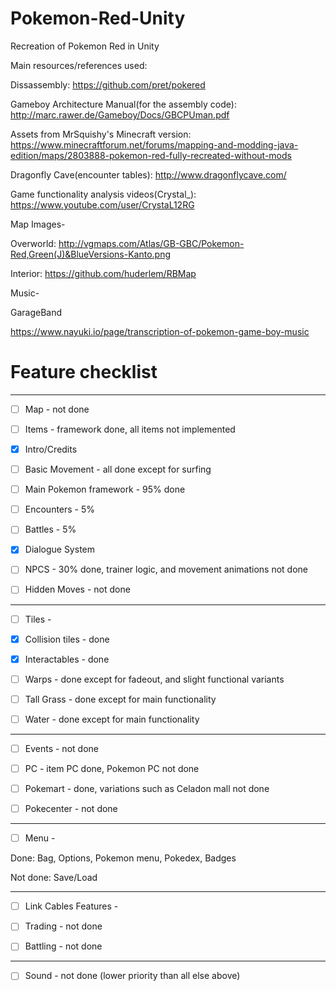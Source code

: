 # Pokemon-Red-Unity
Recreation of Pokemon Red in Unity

Main resources/references used:

Dissassembly: https://github.com/pret/pokered

Gameboy Architecture Manual(for the assembly code): http://marc.rawer.de/Gameboy/Docs/GBCPUman.pdf

Assets from MrSquishy's Minecraft version: https://www.minecraftforum.net/forums/mapping-and-modding-java-edition/maps/2803888-pokemon-red-fully-recreated-without-mods

Dragonfly Cave(encounter tables): http://www.dragonflycave.com/

Game functionality analysis videos(Crystal_): https://www.youtube.com/user/CrystaL12RG

Map Images-

Overworld: http://vgmaps.com/Atlas/GB-GBC/Pokemon-Red,Green(J)&BlueVersions-Kanto.png

Interior: https://github.com/huderlem/RBMap

Music-

GarageBand

https://www.nayuki.io/page/transcription-of-pokemon-game-boy-music

# Feature checklist

--------------------------------------------------------

- [ ] Map - not done

- [ ] Items - framework done, all items not implemented

- [x] Intro/Credits

- [ ] Basic Movement - all done except for surfing

- [ ] Main Pokemon framework - 95% done

- [ ] Encounters - 5%

- [ ] Battles - 5%

- [x] Dialogue System 

- [ ] NPCS - 30% done, trainer logic, and movement animations not done

- [ ] Hidden Moves - not done

--------------------------------------------------------

- [ ] Tiles -

- [x] Collision tiles - done

- [x] Interactables - done

- [ ] Warps - done except for fadeout, and slight functional variants

- [ ] Tall Grass - done except for main functionality

- [ ] Water - done except for main functionality

-----------------------------------------------------------------



- [ ] Events - not done

- [ ] PC - item PC done, Pokemon PC not done

- [ ] Pokemart - done, variations such as Celadon mall not done
- [ ] Pokecenter - not done

--------------------------------------------------------

- [ ] Menu - 

Done: Bag, Options, Pokemon menu, Pokedex,  Badges

Not done:  Save/Load

--------------------------------------------------------

- [ ] Link Cables Features -

- [ ] Trading - not done
- [ ] Battling - not done
--------------------------------------------------------
- [ ] Sound - not done (lower priority than all else above)

